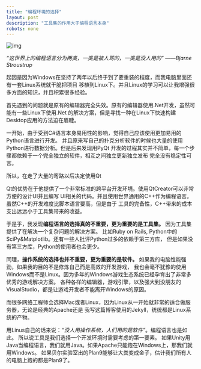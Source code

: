 ```yaml
---
title: "编程环境的选择"
layout: post
description: "工具集的作用大于编程语言本身"
robots: none
---
```


![img](http://www.collegeteacher.org/csci101/resource_programming/pics/progLanguages.jpg)

*“这世界上的编程语言分为两类，一类是被人骂的，一类是没人用的” ——Bjarne Stroustrup*

起因是因为Windows在坚持了两年以后终于到了要重装的程度，而我电脑里面还有一套Linux系统就干脆把项目
移植到Linux下。并且Linux的学习可以让我增强很多方面的知识，并且积累很多经验。

首先遇到的问题就是原有的编辑器完全失效。原有的编辑器使用.Net开发，虽然可能有一些Linux下使用.Net
的解决方案，但是寻找一种在Linux下快速构建Desktop应用的方法迫在眉睫。

一开始，由于受到C#语言本身易用性的影响，觉得自己应该使用更加易用的Python语言进行开发。
并且原来写自己的扑克分析软件的时候也大量的使用Python进行数据分析。但是后来发现用PyQt
开发的过程其实并不简单，每一个步骤都依赖于一个完全独立的软件，相互之间独立更新独立发布
完全没有稳定性可言。

所以，在走了大量的弯路以后决定使用Qt

Qt的优势在于他提供了一个非常标准的跨平台开发环境。使用QtCreator可以非常方便的设计UI并且编写
UI相关的代码。并且使用世界通用的C++作为编程语言。虽然C++的开发难度比脚本语言要高，但是由于
工具的完备性，C++带来的成本支出远远小于工具集带来的收益。

于是乎，我发现**编程语言的选择真的不重要，更为重要的是工具集。**
因为工具集提供了在解决一个复杂问题的解决方案。
比如Ruby on Rails, Python中的SciPy&Matplotlib。还有一些人批评Python过多的依赖于第三方库，
但是如果没有第三方库，Python的使用者也会更少。

同理，**操作系统的选择也并不重要，更为重要的是软件。**
如果我的电脑性能强劲，如果我的目的不是修炼自己而是高效的开发游戏，
我也会毫不犹豫的使用Windows而不是Linux。因为多年的Windows游戏生态系统已经孕育出了非常多优秀的游戏解决方案。
各种各样的编辑器，游戏引擎，以及强大到没朋友的VisualStudio，都是让游戏开发者不能离开Windows的原因。

而很多网络工程师会选择Mac或者Linux，因为Linux从一开始就非常的适合做服务器，无论是经典的Apache还是
我写这篇博客使用的Jekyll，统统都是Linux系统的产物。

用Linus自己的话来说：*“没人用操作系统，人们用的是软件”*。编程语言也是如此。
所以说工具是我们选择一个开发环境时需要考虑的第一要素。
如果Unity用Java当编程语言，我们就用Java。如果Apache只能跑在Windows上，那我们就用Windows。
如果贝尔实验室出的Plan9能够让大粪变成金子，估计我们所有人的电脑上跑的都是Plan9了。